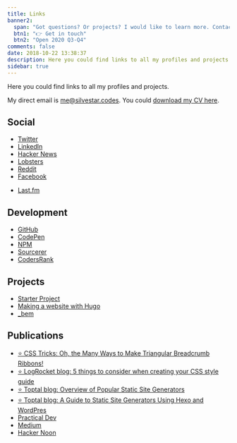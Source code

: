 ```yaml
---
title: Links
banner2:
  span: "Got questions? Or projects? I would like to learn more. Contact me today!"
  btn1: "👉 Get in touch"
  btn2: "Open 2020 Q3-Q4"
comments: false
date: 2018-10-22 13:38:37
description: Here you could find links to all my profiles and projects.
sidebar: true
---
```


Here you could find links to all my profiles and projects.

My direct email is [me@silvestar.codes](mailto:me@silvestar.codes). You could [download my CV here](/portfolio/silvestar-bistrovic-cv.pdf).

## Social
- [Twitter](https://twitter.com/malimirkeccita)
- [LinkedIn](https://www.linkedin.com/in/starbist/)
- [Hacker News](https://news.ycombinator.com/user?id=starbist)
- [Lobsters](https://lobste.rs/u/starbist)
- [Reddit](https://www.reddit.com/user/starbist)
- [Facebook](https://www.facebook.com/silvestar.codes/)
<!-- - [Google+](https://plus.google.com/b/110569084982950212149/+SilvestarbistrovicFromHr) -->
- [Last.fm](https://last.fm/user/maliMirkec)

## Development
- [GitHub](https://github.com/maliMirkec)
- [CodePen](https://codepen.io/CiTA/)
- [NPM](https://www.npmjs.com/~starbist)
- [Sourcerer](https://sourcerer.io/malimirkec)
- [CodersRank](https://profile.codersrank.io/user/malimirkec/)

<!-- ## Freelance
- [Toptal](https://www.toptal.com/resume/silvestar-bistrovic#trust-nothing-but-brilliant-freelancers)
- [Codementor](https://www.codementor.io/malimirkeccita)
- [About.me](https://about.me/starbist) -->

## Projects
- [Starter Project](https://starter.silvestar.codes/)
- [Making a website with Hugo](https://skl.sh/2ILioJ8)
- [_bem](https://frontend-developer.xyz/_bem/)

## Publications
- [⭐ CSS Tricks: Oh, the Many Ways to Make Triangular Breadcrumb Ribbons!](https://css-tricks.com/oh-the-many-ways-to-make-triangular-breadcrumb-ribbons/)
- [⭐ LogRocket blog: 5 things to consider when creating your CSS style guide](https://blog.logrocket.com/5-things-to-consider-when-creating-your-css-style-guide-7b85fa70039d)
- [⭐ Toptal blog: Overview of Popular Static Site Generators](https://www.toptal.com/front-end/static-site-generators-comparison-2018)
- [⭐ Toptal blog: A Guide to Static Site Generators Using Hexo and WordPres](https://www.toptal.com/front-end/wordpress-to-html-with-hexo-blog)
- [Practical Dev](https://dev.to/starbist)
- [Medium](https://medium.com/@malimirkeccita)
- [Hacker Noon](https://hackernoon.com/@malimirkeccita)

